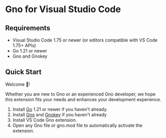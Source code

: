 # Gno for Visual Studio Code

## Requirements

- Visual Studio Code 1.75 or newer (or editors compatible with VS Code 1.75+ APIs)
- Go 1.21 or newer
- Gno and Gnokey

## Quick Start

Welcome 👋!

Whether you are new to Gno or an experienced Gno developer, we hope this extension fits your needs and enhances your development experience.

1. Install [Go](https://go.dev/) 1.21 or newer if you haven't already.
2. Install [Gno](https://docs.gno.land/getting-started/local-setup/installation) and [Gnokey](https://docs.gno.land/getting-started/local-setup/installation) if you haven't already
3. Install VS Code Gno extension.
4. Open any Gno file or gno.mod file to automatically activate the extension.
